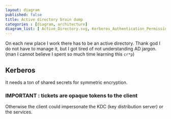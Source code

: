 ```yaml
---
layout: diagram
published: false
title: Active directory brain dump
categories : [diagram, architecture]
diagram_list: [ Active_Directory.svg, Kerberos_Authentication_Permission.png ]
---
```


On each new place I work there has to be an active directory.
Thank god I do not have to manage it, but I got tired of not understanding AD jargon.
(man I cannot believe I spent so much time learning this `cr*p`)

## Kerberos

It needs a ton of shared secrets for symmetric encryption.

### IMPORTANT : tickets are opaque tokens to the client

Otherwise the client could impersonate the KDC (key distribution server) or the services.


